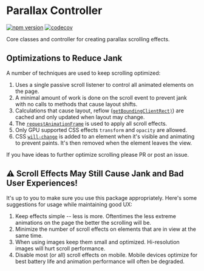 # Parallax Controller

[![npm version](https://badge.fury.io/js/parallax-controller.svg)](https://badge.fury.io/js/parallax-controller) [![codecov](https://codecov.io/gh/jscottsmith/parallax-controller/branch/master/graph/badge.svg)](https://codecov.io/gh/jscottsmith/parallax-controller)

Core classes and controller for creating parallax scrolling effects.

## Optimizations to Reduce Jank

A number of techniques are used to keep scrolling optimized:

1. Uses a single passive scroll listener to control all animated elements on the page.
2. A minimal amount of work is done on the scroll event to prevent jank with no calls to methods that cause layout shifts.
3. Calculations that cause layout, reflow ([`getBoundingClientRect)`](https://developer.mozilla.org/en-US/docs/Web/API/Element/getBoundingClientRect)) are cached and only updated when layout may change.
4. The [`requestAnimationFrame`](https://developer.mozilla.org/en-US/docs/Web/API/window/requestAnimationFrame) is used to apply all scroll effects.
5. Only GPU supported CSS effects `transform` and `opacity` are allowed.
6. CSS [`will-change`](https://developer.mozilla.org/en-US/docs/Web/CSS/will-change) is added to an element when it's visible and animating to prevent paints. It's then removed when the element leaves the view.

If you have ideas to further optimize scrolling please PR or post an issue.

## ⚠️ **Scroll Effects May Still Cause Jank and Bad User Experiences!**

It's up to you to make sure you use this package appropriately. Here's some suggestions for usage while maintaining good UX:

1. Keep effects simple -- less is more. Oftentimes the less extreme animations on the page the better the scrolling will be.
2. Minimize the number of scroll effects on elements that are in view at the same time.
3. When using images keep them small and optimized. Hi-resolution images will hurt scroll performance.
4. Disable most (or all) scroll effects on mobile. Mobile devices optimize for best battery life and animation performance will often be degraded.
